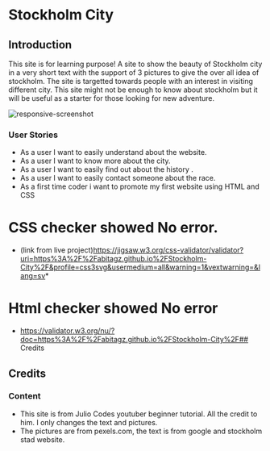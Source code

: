 # Stockholm City 
## Introduction
This site is for learning purpose! A site to show the beauty of Stockholm city in a very short text with the support of 3 pictures to give the over all idea of stockholm. The site is targetted towards people with an interest in visiting different city. This site might not be enough to know about stockholm but it will be useful as a starter for those looking for new adventure.


![responsive-screenshot](https://user-images.githubusercontent.com/87263683/135176269-0c77f79a-6d7d-4720-b2ef-be9af03ed89c.png)







### User Stories
* As a user I want to easily understand about the website.
* As a user I want to know more about the city.
* As a user I want to easily find out about the history .
* As a user I want to easily contact someone about the race.
* As a first time coder i want to promote my first website using HTML and CSS


# CSS checker showed No error. 
* (link from live project)https://jigsaw.w3.org/css-validator/validator?uri=https%3A%2F%2Fabitagz.github.io%2FStockholm-City%2F&profile=css3svg&usermedium=all&warning=1&vextwarning=&lang=sv* 

# Html checker showed No error
* https://validator.w3.org/nu/?doc=https%3A%2F%2Fabitagz.github.io%2FStockholm-City%2F## Credits

## Credits
### Content  
* This site is from Julio Codes youtuber beginner tutorial. All the credit to him. I only changes the text and pictures.
* The pictures are from pexels.com, the text is from google and stockholm stad website.

